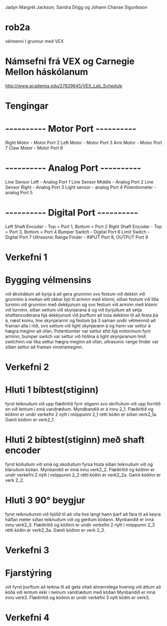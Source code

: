 Jadyn Margrét Jackson, Sandra Dögg og Jóhann Chanse Sigurðsson
# rob2a
vélmenni I grunnur með VEX
# Námsefni frá VEX og Carnegie Mellon háskólanum
 http://www.academia.edu/27829645/VEX_Lab_Schedule
# Tengingar
# ---------- Motor Port ----------
Right Motor - Motor Port 2
Left Motor - Motor Port 3
Arm Motor - Motor Port 7
Claw Motor - Motor Port 6
# ---------- Analog Port ----------
Line Sensor Left - Analog Port 1
Line Sensor Middle - Analog Port 2
Line Sensor Right - Analog Port 3
Light sensor - analog Port 4
Potentiometer - analog Port 5
# ---------- Digital Port ----------
Left Shaft Encoder - Top = Port 1, Bottom = Port 2
Right Shaft Encoder - Top = Port 3, Bottom = Port 4
Bumper Switch - Digital Port 6
Limit Switch - Digital Port 7
Ultrasonic Range Finder - INPUT Port 8, OUTPUT Port 9

# Verkefni 1

# Bygging vélmensins
við ákvöddum að byrja á að gera grunninn svo festum við dekkin við grunninn á meðan eitt okkar bjó til arminn með klónni,
síðan festum við litla turninn við grunninn með dekkjunum og svo festum við arminn með klónni við turninn, síðan settum við
skynjarana á og við byrjuðum að setja shaftencoderana hjá dekkjunum við þurftum að losa dekkinn til að festa þá á, næst komu,
line skynjararnir og festum þá 3 saman undir vélmennið að framan alla í röð, svo settum við light skynjarann á og hann var settur 
á hægra meginn að ofan, Potentiomter var settur efst hjá mótorinum fyrir arminn, bumper switch var settur við hliðina á light
skynjaranum limit switchinn var líka settur hægra meginn að ofan, ultrasonic range finder var síðan settur að framan vinstrameginn.

# Verkefni 2

# Hluti 1 bíbtest(stiginn)
fyrst teiknuðum við upp flæðiritið fyrir stigann svo skrifuðum við upp forritið en við lentum í smá vandræðum.
Myndbandið er á innu 2_1. 
Flæðiritið og kóðinn er undir verkefni 2 nýtt í möppunni 2_1 rétti kóðin er síðan verk2_1a.
Gamli kóðinn er verk2_1.

# Hluti 2 bíbtest(stiginn) með shaft encoder
fyrst kóðuðum við smá og skoðuðum fyrsa hluta síðan teiknuðum við og kláruðum kóðan.
Mynbandið er inná innu verk2_2.
Flæðiritið og kóðinn er undir verkefni 2 nýtt í möppunni 2_2 rétti kóðin er verk2_2a.
Gamli kóðinn er verk 2_2.

# Hluti 3 90° beygjur
fyrst reiknuðumm við hjólið til að vita hve langt hann þarf að fara til að keyra hálfan meter síðan teiknuðum við og gerðum kóðann.
Mynbandið er inná innu verk2_3.
Flæðiritið og kóðinn er undir verkefni 2 nýtt í möppunni 2_3 rétti kóðin er verk2_3a.
Gamli kóðinn er verk 2_3.

# Verkefni 3

# Fjarstýring
við fyrst þurftum að teikna til að geta vitað almennilega hvernig við áttum að kóða við lentum ekki í neinum vandræðum með kóðan
Mynbandið er inná innu verk3.
Flæðiritið og kóðinn er undir verkefni 3 nýtt kóðin er verk3.

# Verkefni 4
